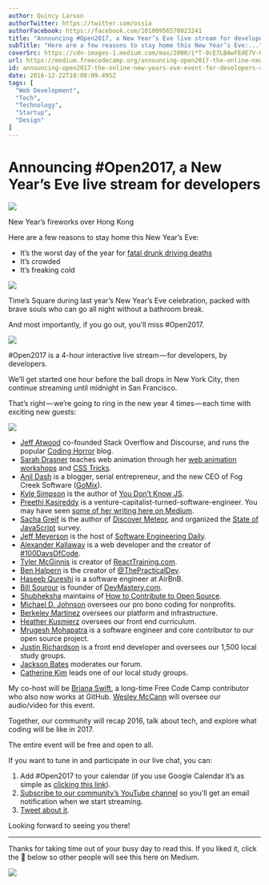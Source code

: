 ```yaml
---
author: Quincy Larson
authorTwitter: https://twitter.com/ossia
authorFacebook: https://facebook.com/10100956570023241
title: "Announcing #Open2017, a New Year’s Eve live stream for developers"
subTitle: "Here are a few reasons to stay home this New Year’s Eve:..."
coverSrc: https://cdn-images-1.medium.com/max/2000/1*T-9cE7LBAwFEdE7V-67eDg.jpeg
url: https://medium.freecodecamp.org/announcing-open2017-the-online-new-years-eve-event-for-developers-cf7bf57e6ac9
id: announcing-open2017-the-online-new-years-eve-event-for-developers-cf7bf57e6ac9
date: 2016-12-22T18:00:09.495Z
tags: [
  "Web Development",
  "Tech",
  "Technology",
  "Startup",
  "Design"
]
---
```

# Announcing #Open2017, a New Year’s Eve live stream for developers







![](https://cdn-images-1.medium.com/max/2000/1*T-9cE7LBAwFEdE7V-67eDg.jpeg)

New Year’s fireworks over Hong Kong







Here are a few reasons to stay home this New Year’s Eve:

*   It’s the worst day of the year for [fatal drunk driving deaths](http://wheels.blogs.nytimes.com/2011/12/31/jan-1-is-worst-day-for-drunken-driving-analysis-shows/)
*   It’s crowded
*   It’s freaking cold







![](https://cdn-images-1.medium.com/max/2000/1*bf4FdOBpwMdiPNBaxWrQZg.jpeg)

Time’s Square during last year’s New Year’s Eve celebration, packed with brave souls who can go all night without a bathroom break.







And most importantly, if you go out, you’ll miss #Open2017.



![](https://cdn-images-1.medium.com/max/1600/1*--HdrXjPXEu_35U1sc7GdQ.png)



#Open2017 is a 4-hour interactive live stream — for developers, by developers.

We’ll get started one hour before the ball drops in New York City, then continue streaming until midnight in San Francisco.

That’s right — we’re going to ring in the new year 4 times — each time with exciting new guests:



![](https://cdn-images-1.medium.com/max/1600/1*ynS5EC6ab3XyK8r0uMI9ag.png)



*   [Jeff Atwood](http://twitter.com/codinghorror) co-founded Stack Overflow and Discourse, and runs the popular [Coding Horror](https://blog.codinghorror.com/) blog.
*   [Sarah Drasner](http://twitter.com/sarah_edo) teaches web animation through her [web animation workshops](https://webanimationworkshops.com/) and [CSS Tricks](https://css-tricks.com/).
*   [Anil Dash](https://medium.com/@anildash) is a blogger, serial entrepreneur, and the new CEO of Fog Creek Software ([GoMix](http://gomix.com)).
*   [Kyle Simpson](https://twitter.com/getify) is the author of [You Don’t Know JS](https://github.com/getify/You-Dont-Know-JS).
*   [Preethi Kasireddy](https://medium.com/@preethikasireddy) is a venture-capitalist-turned-software-engineer. You may have seen [some of her writing here on Medium](https://medium.freecodecamp.com/learning-how-to-learn-the-most-important-developer-skill-7bf62dfaf67d).
*   [Sacha Greif](https://medium.com/@sachagreif) is the author of [Discover Meteor](https://www.discovermeteor.com/), and organized the [State of JavaScript](https://medium.freecodecamp.com/the-state-of-javascript-2016-results-4beb4ff06961#.vnwpiy18b) survey.
*   [Jeff Meyerson](https://medium.com/@jeffmeyerson) is the host of [Software Engineering Daily](https://softwareengineeringdaily.com/).
*   [Alexander Kallaway](https://medium.com/@ka11away) is a web developer and the creator of [#100DaysOfCode](https://twitter.com/search?f=tweets&vertical=default&q=%23100daysofcode&src=typd).
*   [Tyler McGinnis](https://medium.com/@tylermcginnis) is creator of [ReactTraining.com](http://ReactTraining.com).
*   [Ben Halpern](http://twitter.com/bendhalpern) is the creator of [@ThePracticalDev](http://twitter.com/thepracticaldev).
*   [Haseeb Qureshi](https://medium.com/@hosseeb) is a software engineer at AirBnB.
*   [Bill Sourour](https://medium.com/@BillSourour) is founder of [DevMastery.com](http://devmastery.com).
*   [Shubheksha](https://medium.com/@shubheksha) maintains of [How to Contribute to Open Source](https://github.com/FreeCodeCamp/how-to-contribute-to-open-source).
*   [Michael D. Johnson](https://medium.com/@CodeNonprofit) oversees our pro bono coding for nonprofits.
*   [Berkeley Martinez](http://twitter.com/berkeleytrue) oversees our platform and infrastructure.
*   [Heather Kusmierz](http://github.com/HKuz) oversees our front end curriculum.
*   [Mrugesh Mohapatra](http://twitter.com/raisedadead) is a software engineer and core contributor to our open source project.
*   [Justin Richardson](http://twitter.com/hallaathrad) is a front end developer and oversees our 1,500 local study groups.
*   [Jackson Bates](http://twitter.com/JacksonBates) moderates our forum.
*   [Catherine Kim](http://twitter.com/KatyKim426) leads one of our local study groups.

My co-host will be [Briana Swift](https://twitter.com/brianamarie132), a long-time Free Code Camp contributor who also now works at GitHub. [Wesley McCann](http://github.com/septimus) will oversee our audio/video for this event.

Together, our community will recap 2016, talk about tech, and explore what coding will be like in 2017.

The entire event will be free and open to all.

If you want to tune in and participate in our live chat, you can:

1.  Add #Open2017 to your calendar (if you use Google Calendar it’s as simple as [clicking this link](https://calendar.google.com/calendar/event?action=TEMPLATE&tmeid=djNsNm9haHRsN3NyODVrdnZidWJpdTlxbDAgZnJlZWNvZGVjYW1wLmNvbV92MzBzY2NubGNvMWo0anRtMGswNXJyczAxZ0Bn&tmsrc=freecodecamp.com_v30sccnlco1j4jtm0k05rrs01g%40group.calendar.google.com)).
2.  [Subscribe to our community’s YouTube channel](https://www.youtube.com/freecodecamp?sub_confirmation=1) so you’ll get an email notification when we start streaming.
3.  [Tweet about it](https://twitter.com/intent/tweet?text=I%27m%20spending%20New%20Year%27s%20Eve%20with%20developers%20at%20the%20%23Code2017%20interactive%20live%20stream.%20Come%20with%20me%20https://www.freecodecamp.com/open2017/).

Looking forward to seeing you there!











* * *







Thanks for taking time out of your busy day to read this. If you liked it, click the 💚 below so other people will see this here on Medium.



![](https://cdn-images-1.medium.com/max/1600/1*31StU5CNIHk8VDkSHWO6nA.gif)











